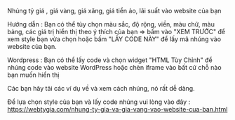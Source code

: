 Nhúng tỷ giá , giá vàng, giá xăng, giá tiền ảo, lãi suất vào website của bạn

Hướng dẫn : Bạn có thể tùy chọn màu sắc, độ rộng, viền, màu chữ, màu bảng, các giá trị hiển thị theo ý thích của bạn => 
bấm vào "XEM TRƯỚC" để xem style bạn vừa chọn hoặc bấm "LẤY CODE NÀY" để lấy mã nhúng vào website của bạn.

Wordpress : Bạn có thể lấy code và chọn widget "HTML Tùy Chỉnh" để nhúng code vào website WordPress hoặc chèn iframe vào bất cứ chỗ nào bạn muốn hiển thị

Các bạn hãy tải các ví dụ về và xem cách nhúng, nó rất dễ dàng. 

Để lựa chọn style của bạn và lấy code nhúng vui lòng vào đây : https://webtygia.com/nhung-ty-gia-va-gia-vang-vao-website-cua-ban.html
